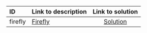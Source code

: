 | ID | Link to description | Link to solution |
|:---|:---|:---:|
| firefly | [Firefly](https://open.kattis.com/problems/firefly) | [Solution](https://github.com/versenyi98/leetcode-solutions/tree/main/solutions/Firefly)|
